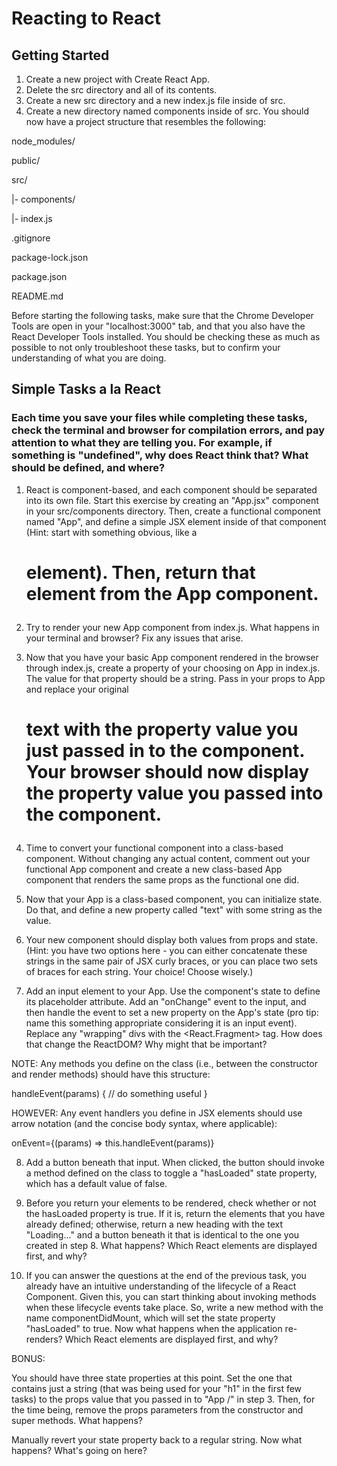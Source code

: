 # Reacting to React
## Getting Started
1. Create a new project with Create React App.
2. Delete the src directory and all of its contents.
3. Create a new src directory and a new index.js file inside of src.
4. Create a new directory named components inside of src.
You should now have a project structure that resembles the following:

node_modules/

public/

src/

|- components/

|- index.js

.gitignore

package-lock.json

package.json

README.md

Before starting the following tasks, make sure that the Chrome Developer Tools are open in your "localhost:3000" tab, and that you also have the React Developer Tools installed. You should be checking these as much as possible to not only troubleshoot these tasks, but to confirm your understanding of what you are doing.

## Simple Tasks a la React
### Each time you save your files while completing these tasks, check the terminal and browser for compilation errors, and pay attention to what they are telling you. For example, if something is "undefined", why does React think that? What should be defined, and where?
1. React is component-based, and each component should be separated into its own file. Start this exercise by creating an "App.jsx" component in your src/components directory. Then, create a functional component named "App", and define a simple JSX element inside of that component (Hint: start with something obvious, like a <h1> element). Then, return that element from the App component.

2. Try to render your new App component from index.js. What happens in your terminal and browser? Fix any issues that arise.

3. Now that you have your basic App component rendered in the browser through index.js, create a property of your choosing on App in index.js. The value for that property should be a string. Pass in your props to App and replace your original <h1> text with the property value you just passed in to the component. Your browser should now display the property value you passed into the component.

4. Time to convert your functional component into a class-based component. Without changing any actual content, comment out your functional App component and create a new class-based App component that renders the same props as the functional one did.

5. Now that your App is a class-based component, you can initialize state. Do that, and define a new property called "text" with some string as the value.

6. Your new component should display both values from props and state. (Hint: you have two options here - you can either concatenate these strings in the same pair of JSX curly braces, or you can place two sets of braces for each string. Your choice! Choose wisely.)

7. Add an input element to your App. Use the component's state to define its placeholder attribute. Add an "onChange" event to the input, and then handle the event to set a new property on the App's state (pro tip: name this something appropriate considering it is an input event). Replace any "wrapping" divs with the <React.Fragment> tag. How does that change the ReactDOM? Why might that be important?

NOTE: Any methods you define on the class (i.e., between the constructor and render methods) should have this structure:

handleEvent(params) {
  // do something useful
}

HOWEVER: Any event handlers you define in JSX elements should use arrow notation (and the concise body syntax, where applicable):

onEvent={(params) => this.handleEvent(params)}

8. Add a button beneath that input. When clicked, the button should invoke a method defined on the class to toggle a "hasLoaded" state property, which has a default value of false.

9. Before you return your elements to be rendered, check whether or not the hasLoaded property is true. If it is, return the elements that you have already defined; otherwise, return a new heading with the text "Loading..." and a button beneath it that is identical to the one you created in step 8. What happens? Which React elements are displayed first, and why?

10. If you can answer the questions at the end of the previous task, you already have an intuitive understanding of the lifecycle of a React Component. Given this, you can start thinking about invoking methods when these lifecycle events take place. So, write a new method with the name componentDidMount, which will set the state property "hasLoaded" to true. Now what happens when the application re-renders? Which React elements are displayed first, and why?

BONUS:

You should have three state properties at this point. Set the one that contains just a string (that was being used for your "h1" in the first few tasks) to the props value that you passed in to "App /" in step 3. Then, for the time being, remove the props parameters from the constructor and super methods. What happens?

Manually revert your state property back to a regular string. Now what happens? What's going on here?